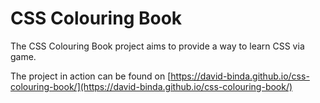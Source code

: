 # CSS Colouring Book

The CSS Colouring Book project aims to provide a way to learn CSS via game.

The project in action can be found on [https://david-binda.github.io/css-colouring-book/](https://david-binda.github.io/css-colouring-book/)
